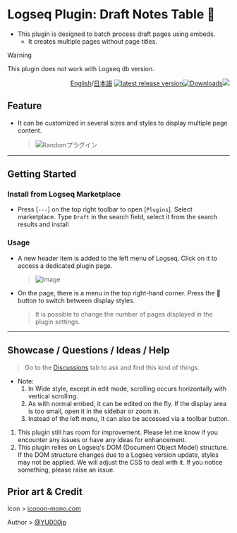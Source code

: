 # Logseq Plugin: Draft Notes Table 📓

- This plugin is designed to batch process draft pages using embeds.
  - It creates multiple pages without page titles.

> [!WARNING]
This plugin does not work with Logseq db version.

<div align="right">

[English](https://github.com/YU000jp/logseq-plugin-draft-notes/)/[日本語](https://github.com/YU000jp/logseq-plugin-draft-notes/blob/main/readme.ja.md) [![latest release version](https://img.shields.io/github/v/release/YU000jp/logseq-plugin-draft-notes)](https://github.com/YU000jp/logseq-plugin-draft-notes/releases)[![Downloads](https://img.shields.io/github/downloads/YU000jp/logseq-plugin-draft-notes/total.svg)](https://github.com/YU000jp/logseq-plugin-draft-notes/releases)<!-- Published 2023 --><a href="https://www.buymeacoffee.com/yu000japan"><img src="https://img.buymeacoffee.com/button-api/?text=Buy me a pizza&emoji=🍕&slug=yu000japan&button_colour=FFDD00&font_colour=000000&font_family=Poppins&outline_colour=000000&coffee_colour=ffffff" /></a>
</div>

## Feature

- It can be customized in several sizes and styles to display multiple page content.
  > ![Randomプラグイン](https://github.com/user-attachments/assets/ea0de8b8-4b77-490e-8b80-56442192ec8f)

---

## Getting Started

### Install from Logseq Marketplace

- Press [`---`] on the top right toolbar to open [`Plugins`]. Select marketplace. Type `Draft` in the search field, select it from the search results and install

### Usage

- A new header item is added to the left menu of Logseq. Click on it to access a dedicated plugin page.
  > ![image](https://github.com/user-attachments/assets/5e263800-73ee-4527-a4c2-8851e0d07e27)

- On the page, there is a menu in the top right-hand corner. Press the 🎨 button to switch between display styles.
  > It is possible to change the number of pages displayed in the plugin settings.

---

## Showcase / Questions / Ideas / Help

> Go to the [Discussions](https://github.com/YU000jp/logseq-plugin-draft-notes/discussions) tab to ask and find this kind of things.
- Note:
  1. In Wide style, except in edit mode, scrolling occurs horizontally with vertical scrolling.
  1. As with normal embed, it can be edited on the fly. If the display area is too small, open it in the sidebar or zoom in.
  1. Instead of the left menu, it can also be accessed via a toolbar button.
1. This plugin still has room for improvement. Please let me know if you encounter any issues or have any ideas for enhancement.
1. This plugin relies on Logseq's DOM (Document Object Model) structure. If the DOM structure changes due to a Logseq version update, styles may not be applied. We will adjust the CSS to deal with it. If you notice something, please raise an issue.

## Prior art & Credit

Icon > [icooon-mono.com](https://icooon-mono.com/00108-%e3%83%80%e3%83%bc%e3%83%84%e3%81%ae%e7%9f%a2%e3%81%ae%e3%82%a2%e3%82%a4%e3%82%b3%e3%83%b3%e7%b4%a0%e6%9d%90/)

Author > [@YU000jp](https://github.com/YU000jp)
